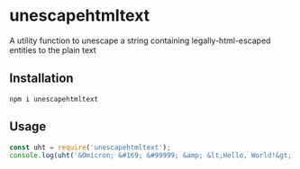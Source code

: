 unescapehtmltext
==========

A utility function to unescape a string containing legally-html-escaped entities to the plain text

## Installation

```
npm i unescapehtmltext
```

## Usage
```javascript
const uht = require('unescapehtmltext');
console.log(uht('&Omicron; &#169; &#99999; &amp; &lt;Hello, World!&gt;'));

